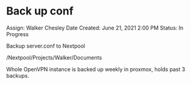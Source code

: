 # Back up conf

Assign: Walker Chesley
Date Created: June 21, 2021 2:00 PM
Status: In Progress

Backup server.conf to Nextpool

/Nextpool/Projects/Walker/Documents

Whole OpenVPN instance is backed up weekly in proxmox, holds past 3 backups.